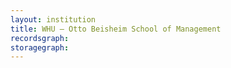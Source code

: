 ```yaml
---
layout: institution
title: WHU – Otto Beisheim School of Management
recordsgraph: 
storagegraph: 
---
```

